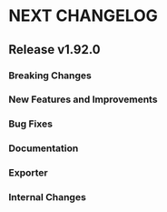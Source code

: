 # NEXT CHANGELOG

## Release v1.92.0

### Breaking Changes

### New Features and Improvements

### Bug Fixes

### Documentation

### Exporter

### Internal Changes
